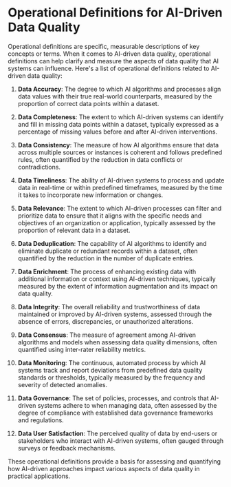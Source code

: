 # Operational Definitions for AI-Driven Data Quality
Operational definitions are specific, measurable descriptions of key concepts or terms. When it comes to AI-driven data quality, operational definitions can help clarify and measure the aspects of data quality that AI systems can influence. Here's a list of operational definitions related to AI-driven data quality:

1. **Data Accuracy**: The degree to which AI algorithms and processes align data values with their true real-world counterparts, measured by the proportion of correct data points within a dataset.

2. **Data Completeness**: The extent to which AI-driven systems can identify and fill in missing data points within a dataset, typically expressed as a percentage of missing values before and after AI-driven interventions.

3. **Data Consistency**: The measure of how AI algorithms ensure that data across multiple sources or instances is coherent and follows predefined rules, often quantified by the reduction in data conflicts or contradictions.

4. **Data Timeliness**: The ability of AI-driven systems to process and update data in real-time or within predefined timeframes, measured by the time it takes to incorporate new information or changes.

5. **Data Relevance**: The extent to which AI-driven processes can filter and prioritize data to ensure that it aligns with the specific needs and objectives of an organization or application, typically assessed by the proportion of relevant data in a dataset.

6. **Data Deduplication**: The capability of AI algorithms to identify and eliminate duplicate or redundant records within a dataset, often quantified by the reduction in the number of duplicate entries.

7. **Data Enrichment**: The process of enhancing existing data with additional information or context using AI-driven techniques, typically measured by the extent of information augmentation and its impact on data quality.

8. **Data Integrity**: The overall reliability and trustworthiness of data maintained or improved by AI-driven systems, assessed through the absence of errors, discrepancies, or unauthorized alterations.

9. **Data Consensus**: The measure of agreement among AI-driven algorithms and models when assessing data quality dimensions, often quantified using inter-rater reliability metrics.

10. **Data Monitoring**: The continuous, automated process by which AI systems track and report deviations from predefined data quality standards or thresholds, typically measured by the frequency and severity of detected anomalies.

11. **Data Governance**: The set of policies, processes, and controls that AI-driven systems adhere to when managing data, often assessed by the degree of compliance with established data governance frameworks and regulations.

12. **Data User Satisfaction**: The perceived quality of data by end-users or stakeholders who interact with AI-driven systems, often gauged through surveys or feedback mechanisms.

These operational definitions provide a basis for assessing and quantifying how AI-driven approaches impact various aspects of data quality in practical applications.
